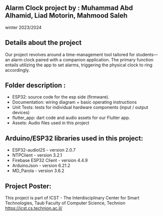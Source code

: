 ## Alarm Clock project by : Muhammad Abd Alhamid,  Liad Motorin,  Mahmood Saleh
  winter 2023/2024 

## Details about the project
  Our project revolves around a time-management tool tailored for students—an alarm clock paired with a companion application. The primary function entails utilizing the app to set alarms, triggering the physical clock to ring accordingly.

## Folder description :
* ESP32: source code for the esp side (firmware).
* Documentation: wiring diagram + basic operating instructions
* Unit Tests: tests for individual hardware components (input / output devices)
* flutter_app: dart code and audio assets for our Flutter app.
* Assets: Audio files used in this project


## Arduino/ESP32 libraries used in this project:
* ESP32-audioI2S - version 2.0.7
* NTPClient - version 3.2.1
* Firebase ESP32 Client - version 4.4.9
* ArduinoJson - version 6.21.2
* MD_Parola - version 3.6.2

## Project Poster:

This project is part of ICST - The Interdisciplinary Center for Smart Technologies, Taub Faculty of Computer Science, Technion
https://icst.cs.technion.ac.il/
